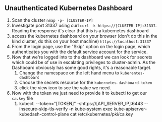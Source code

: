 ## Unauthenticated Kubernetes Dashboard

1. Scan the cluster `nmap -p- [CLUSTER-IP]`
2. Investigate port 31337 using curl `curl -k https://[CLUSTER-IP]:31337`. Reading the response it's clear that this is a kubernetes dashboard
3. access the kubernetes dashboard on your browser (don't do this in the kind cluster, do this on your host machine) `https://localhost:31337` 
4. From the login page, use the "Skip" option on the login page, which authenticates you with the default service account for the service.
5. Now that we're logged into to the dashboard we can look for secrets which could be of use in escalating privileges to cluster-admin. As the Dashboard obviously has some good rights, it's a reasonable target.
   1. Change the namespace on the left hand menu to `kuberentes-dashboard`
   2. Choose the secrets resource for the `kubernetes-dashboard-token`
   3. click the view icon to see the value we need.
6. Now with the token we just need to provide it to kubectl to get our `ca.key` file
   1. kubectl --token="[TOKEN]" -shttps://[API_SERVER_IP]:6443 --insecure-skip-tls-verify -n kube-system exec kube-apiserver-kubedash-control-plane cat /etc/kubernetes/pki/ca.key
